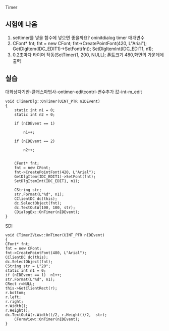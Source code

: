Timer
## 시험에 나옴 
1. settimer를 넣을 함수에 넣으면 좋을까요? oninitdialog timer 매개변수 
2. 	CFont* fnt;
	fnt = new CFont;
	fnt->CreatePointFont(420, L"Arial");
	GetDlgItem(IDC_EDIT1)->SetFont(fnt);
	SetDlgItemInt(IDC_EDIT1, n1);
3. 0.2초마다 타이머 작동(SetTimer(1, 200, NULL); 폰트크기 480,화면의 가운데에 출력

## 실습
대화상자기반-클래스마법사-ontimer-editcontrl-변수추가 값-int-m_edit
```
void CTimerDlg::OnTimer(UINT_PTR nIDEvent)
{
	static int n1 = 0;
	static int n2 = 0;

	if (nIDEvent == 1)
	
		n1++;
	
	if (nIDEvent == 2)
	
		n2++;
	

	CFont* fnt;
	fnt = new CFont;
	fnt->CreatePointFont(420, L"Arial");
	GetDlgItem(IDC_EDIT1)->SetFont(fnt);
	SetDlgItemInt(IDC_EDIT1, n1);

	CString str;
	str.Format(L"%d", n1);
	CClientDC dc(this);
	dc.SelectObject(fnt);
	dc.TextOutW(100, 100, str);
	CDialogEx::OnTimer(nIDEvent);
}

```
SDI
```
void CTimer2View::OnTimer(UINT_PTR nIDEvent)
{
CFont* fnt;
fnt = new CFont;
fnt->CreatePointFont(480, L"Arial");
CClientDC dc(this);
dc.SelectObject(fnt);
CString str = L"20";
static int n1 = 0;
if (nIDEvent == 1)	n1++;
str.Format(L"%d", n1);
CRect r=NULL;
this->GetClientRect(r);
r.bottom;
r.left;
r.right;
r.Width();
r.Height();
dc.TextOutW(r.Width()/2, r.Height()/2,  str);
	CFormView::OnTimer(nIDEvent);
}

```

